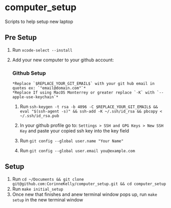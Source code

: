 # computer_setup

Scripts to help setup new laptop

## Pre Setup

1.  Run `xcode-select --install`
2.  Add your new computer to your github account:

    ### Github Setup

        *Replace `$REPLACE_YOUR_GIT_EMAIL$` with your git hub email in quotes ex: `"email@domain.com"`*
        *Replace If using MacOS Monterrey or greater replace `-K` with `--apple-use-keychain`*

    1. Run `ssh-keygen -t rsa -b 4096 -C $REPLACE_YOUR_GIT_EMAIL$ && eval "$(ssh-agent -s)" && ssh-add -K ~/.ssh/id_rsa && pbcopy < ~/.ssh/id_rsa.pub`


    2.  In your github profile go to: `Settings > SSH and GPG Keys > New SSH Key` and paste your copied ssh key into the key field

    3. Run `git config --global user.name "Your Name"`

    4. Run `git config --global user.email you@example.com`

## Setup

1. Run `cd ~/Documents && git clone git@github.com:CorinneKelly/computer_setup.git && cd computer_setup`
2. Run `make initial_setup`
3. Once new that finishes and anew terminal window pops up, run `make setup` in the new terminal window
